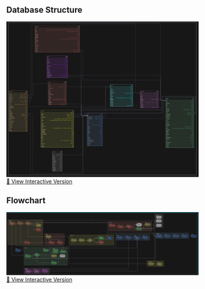 ## Database Structure
![Database Structure](https://github.com/Lahari-nagaraj/BNB_Edition2/blob/main/public/js/database.png?raw=true)  
[🔗 View Interactive Version](https://app.eraser.io/workspace/MYycxFRfIegA3YD9fpyD?origin=share)

## Flowchart
![Flowchart](https://github.com/Lahari-nagaraj/BNB_Edition2/blob/main/public/js/flowchart.png?raw=true)  
[🔗 View Interactive Version](https://app.eraser.io/workspace/IcsS3dIA8ktp2w9aKK1z?origin=share)
